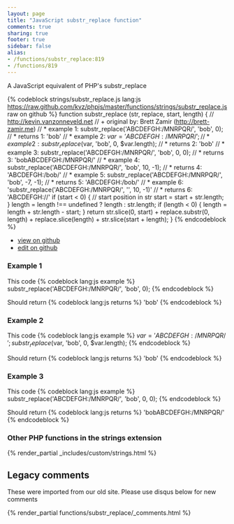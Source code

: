 ```yaml
---
layout: page
title: "JavaScript substr_replace function"
comments: true
sharing: true
footer: true
sidebar: false
alias:
- /functions/substr_replace:819
- /functions/819
---
```

<!-- Generated by Rakefile:build -->
A JavaScript equivalent of PHP's substr_replace

{% codeblock strings/substr_replace.js lang:js https://raw.github.com/kvz/phpjs/master/functions/strings/substr_replace.js raw on github %}
function substr_replace (str, replace, start, length) {
  // http://kevin.vanzonneveld.net
  // +   original by: Brett Zamir (http://brett-zamir.me)
  // *     example 1: substr_replace('ABCDEFGH:/MNRPQR/', 'bob', 0);
  // *     returns 1: 'bob'
  // *     example 2: $var = 'ABCDEFGH:/MNRPQR/';
  // *     example 2: substr_replace($var, 'bob', 0, $var.length);
  // *     returns 2: 'bob'
  // *     example 3: substr_replace('ABCDEFGH:/MNRPQR/', 'bob', 0, 0);
  // *     returns 3: 'bobABCDEFGH:/MNRPQR/'
  // *     example 4: substr_replace('ABCDEFGH:/MNRPQR/', 'bob', 10, -1);
  // *     returns 4: 'ABCDEFGH:/bob/'
  // *     example 5: substr_replace('ABCDEFGH:/MNRPQR/', 'bob', -7, -1);
  // *     returns 5: 'ABCDEFGH:/bob/'
  // *     example 6: 'substr_replace('ABCDEFGH:/MNRPQR/', '', 10, -1)'
  // *     returns 6: 'ABCDEFGH://'
  if (start < 0) { // start position in str
    start = start + str.length;
  }
  length = length !== undefined ? length : str.length;
  if (length < 0) {
    length = length + str.length - start;
  }
  return str.slice(0, start) + replace.substr(0, length) + replace.slice(length) + str.slice(start + length);
}
{% endcodeblock %}

 - [view on github](https://github.com/kvz/phpjs/blob/master/functions/strings/substr_replace.js)
 - [edit on github](https://github.com/kvz/phpjs/edit/master/functions/strings/substr_replace.js)

### Example 1
This code
{% codeblock lang:js example %}
substr_replace('ABCDEFGH:/MNRPQR/', 'bob', 0);
{% endcodeblock %}

Should return
{% codeblock lang:js returns %}
'bob'
{% endcodeblock %}

### Example 2
This code
{% codeblock lang:js example %}
$var = 'ABCDEFGH:/MNRPQR/';
substr_replace($var, 'bob', 0, $var.length);
{% endcodeblock %}

Should return
{% codeblock lang:js returns %}
'bob'
{% endcodeblock %}

### Example 3
This code
{% codeblock lang:js example %}
substr_replace('ABCDEFGH:/MNRPQR/', 'bob', 0, 0);
{% endcodeblock %}

Should return
{% codeblock lang:js returns %}
'bobABCDEFGH:/MNRPQR/'
{% endcodeblock %}


### Other PHP functions in the strings extension
{% render_partial _includes/custom/strings.html %}
## Legacy comments
These were imported from our old site. Please use disqus below for new comments
<div style="overflow-y: scroll; max-height: 500px;">
{% render_partial functions/substr_replace/_comments.html %}
</div>
